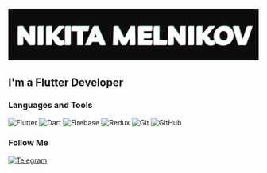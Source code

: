 [![Header](https://github.com/BUYZQ/BUYZQ/blob/main/assets/logo.png)](http://t.me/buyzq)

## I'm a Flutter Developer

### Languages and Tools
![Flutter](https://img.shields.io/badge/Flutter-02569B?style=for-the-badge&logo=flutter&logoColor=white)
![Dart](https://img.shields.io/badge/Dart-0175C2?style=for-the-badge&logo=dart&logoColor=white)
![Firebase](https://img.shields.io/badge/firebase-a08021?style=for-the-badge&logo=firebase&logoColor=white)
![Redux](https://img.shields.io/badge/Redux-593D88?style=for-the-badge&logo=redux&logoColor=white)
![Git](https://img.shields.io/badge/git-%23F05033.svg?style=for-the-badge&logo=git&logoColor=white)
![GitHub](https://img.shields.io/badge/github-%23121011.svg?style=for-the-badge&logo=github&logoColor=white)

### Follow Me
[![Telegram](https://img.shields.io/badge/Telegram-2CA5E0?style=for-the-badge&logo=telegram&logoColor=white)](http://t.me/buyzq)